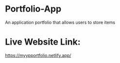 # Portfolio-App
An application portfolio that allows users to store items

# Live Website Link:
https://myypportfolio.netlify.app/
